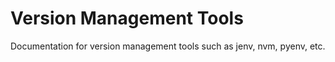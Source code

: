 # Version Management Tools

Documentation for version management tools such as jenv, nvm, pyenv, etc.
